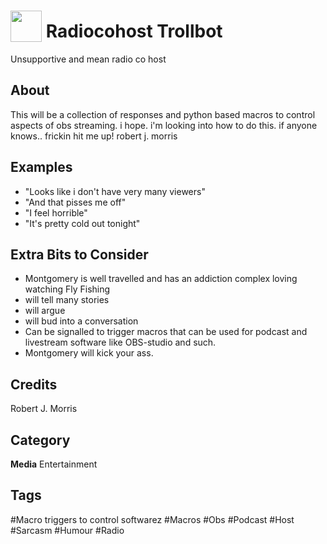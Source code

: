 # <img src="https://raw.githack.com/FortAwesome/Font-Awesome/master/svgs/solid/podcast.svg" card_color="#40DBB0" width="50" height="50" style="vertical-align:bottom"/> Radiocohost Trollbot
Unsupportive and mean radio co host

## About
This will be a collection of responses and python based macros to control aspects of obs streaming.   i hope.   i'm looking into how to do this.  if anyone knows..  frickin hit me up!  robert j. morris

## Examples
* "Looks like i don't have very many viewers"
* "And that pisses me off"
* "I feel horrible"
* "It's pretty cold out tonight"

## Extra Bits to Consider 
* Montgomery is well travelled and has an addiction complex loving watching Fly Fishing
* will tell many stories
* will argue
* will bud into a conversation
* Can be signalled to trigger macros that can be used for podcast and livestream software like OBS-studio and such.
* Montgomery will kick your ass. 

## Credits
Robert J. Morris

## Category
**Media**
Entertainment

## Tags
#Macro triggers to control softwarez
#Macros
#Obs
#Podcast
#Host
#Sarcasm
#Humour
#Radio

